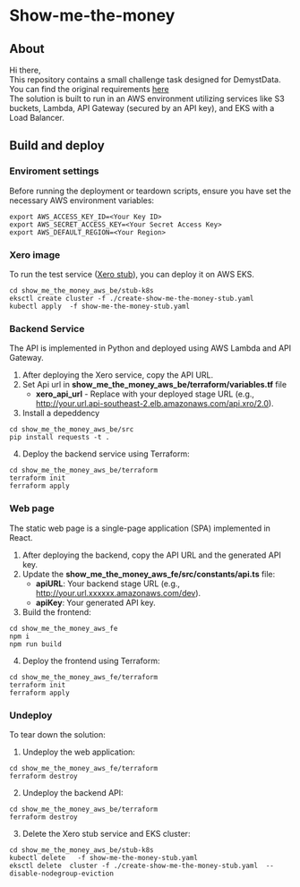 # Show-me-the-money

## About

Hi there,<br>
This repository contains a small challenge task designed for DemystData. You can find the original requirements [here](https://github.com/DemystData/code-drills/tree/main/show-me-the-money)<br>
The solution is built to run in an AWS environment utilizing services like S3 buckets, Lambda, API Gateway (secured by an API key), and EKS with a Load Balancer.
## Build and deploy

### Enviroment settings

Before running the deployment or teardown scripts, ensure you have set the necessary AWS environment variables:

```
export AWS_ACCESS_KEY_ID=<Your Key ID>
export AWS_SECRET_ACCESS_KEY=<Your Secret Access Key>
export AWS_DEFAULT_REGION=<Your Region>
```

### Xero image

To run the test service ([Xero stub](https://github.com/DemystData/code-drills/tree/main/show-me-the-money)), you can deploy it on AWS EKS.<br>

```
cd show_me_the_money_aws_be/stub-k8s
eksctl create cluster -f ./create-show-me-the-money-stub.yaml
kubectl apply  -f show-me-the-money-stub.yaml
```

### Backend Service

The API is implemented in Python and deployed using AWS Lambda and API Gateway.<br>

1. After deploying the Xero service, copy the API URL.
2. Set Api url in <b>show_me_the_money_aws_be/terraform/variables.tf</b> file<br>
   - <b>xero_api_url</b> - Replace with your deployed stage URL (e.g., http://your.url.api-southeast-2.elb.amazonaws.com/api.xro/2.0).
3. Install a depeddency
```
cd show_me_the_money_aws_be/src
pip install requests -t .
```
4. Deploy the backend service using Terraform:
```
cd show_me_the_money_aws_be/terraform
terraform init
ferraform apply
```

### Web page

The static web page is a single-page application (SPA) implemented in React.<br>

1. After deploying the backend, copy the API URL and the generated API key.
2. Update the <b>show_me_the_money_aws_fe/src/constants/api.ts</b> file:
   - <b>apiURL</b>: Your backend stage URL (e.g., http://your.url.xxxxxx.amazonaws.com/dev).
   - <b>apiKey</b>: Your generated API key.
3. Build the frontend:

```
cd show_me_the_money_aws_fe
npm i
npm run build
```

4. Deploy the frontend using Terraform:

```
cd show_me_the_money_aws_fe/terraform
terraform init
ferraform apply
```

### Undeploy

To tear down the solution:

1. Undeploy the web application:
```
cd show_me_the_money_aws_fe/terraform
ferraform destroy
```

2. Undeploy the backend API:
```
cd show_me_the_money_aws_be/terraform
ferraform destroy
```

3. Delete the Xero stub service and EKS cluster:
```
cd show_me_the_money_aws_be/stub-k8s
kubectl delete   -f show-me-the-money-stub.yaml
eksctl delete  cluster -f ./create-show-me-the-money-stub.yaml  --disable-nodegroup-eviction
```
